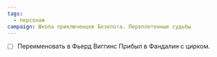```yaml
---
tags:
  - персонаж
campaign: Школа приключенцев Безелота. Переплетенные судьбы
---
```


- [ ] Переименовать в Фьерд Виггинс
Прибыл в Фандалин с цирком.
